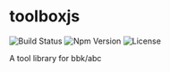 # toolboxjs

![Build Status](https://github.com/bbk47/toolboxjs/actions/workflows/test.yml/badge.svg?branch=master)
![Npm Version](https://img.shields.io/npm/v/@bbk47/toolbox)
![License](https://img.shields.io/npm/l/@bbk47/toolbox)

A tool library for bbk/abc
